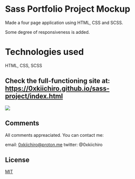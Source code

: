 # Sass Portfolio Project Mockup

Made a four page application using HTML, CSS and SCSS.

Some degree of responsiveness is added.

# Technologies used

HTML, CSS, SCSS

## Check the full-functioning site at: https://0xkiichiro.github.io/sass-project/index.html

![](https://github.com/0xkiichiro/sass-project/blob/master/Animation.gif)

## Comments

All comments appreaciated. You can contact me:

email: 0xkiichiro@proton.me
twitter: @0xkiichiro

## License

[MIT](https://choosealicense.com/licenses/mit/)
